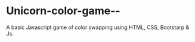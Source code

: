 # Unicorn-color-game--
A basic Javascript game of color swapping using HTML, CSS, Bootstarp &amp; Js.

